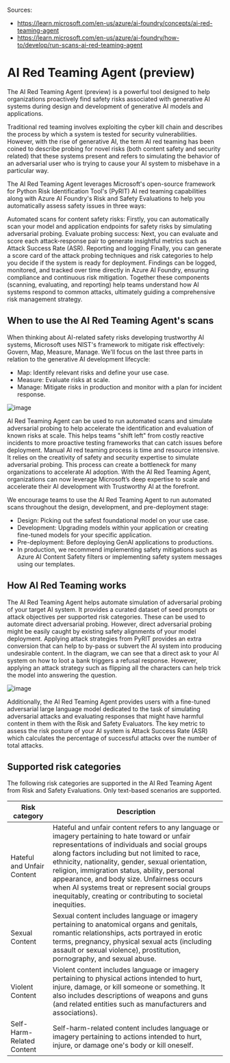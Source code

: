 Sources: 
- https://learn.microsoft.com/en-us/azure/ai-foundry/concepts/ai-red-teaming-agent
- https://learn.microsoft.com/en-us/azure/ai-foundry/how-to/develop/run-scans-ai-red-teaming-agent

# AI Red Teaming Agent (preview)

The AI Red Teaming Agent (preview) is a powerful tool designed to help organizations proactively find safety risks associated with generative AI systems during design and development of generative AI models and applications.

Traditional red teaming involves exploiting the cyber kill chain and describes the process by which a system is tested for security vulnerabilities. However, with the rise of generative AI, the term AI red teaming has been coined to describe probing for novel risks (both content safety and security related) that these systems present and refers to simulating the behavior of an adversarial user who is trying to cause your AI system to misbehave in a particular way.

The AI Red Teaming Agent leverages Microsoft's open-source framework for Python Risk Identification Tool's (PyRIT) AI red teaming capabilities along with Azure AI Foundry's Risk and Safety Evaluations to help you automatically assess safety issues in three ways:

Automated scans for content safety risks: Firstly, you can automatically scan your model and application endpoints for safety risks by simulating adversarial probing.
Evaluate probing success: Next, you can evaluate and score each attack-response pair to generate insightful metrics such as Attack Success Rate (ASR).
Reporting and logging Finally, you can generate a score card of the attack probing techniques and risk categories to help you decide if the system is ready for deployment. Findings can be logged, monitored, and tracked over time directly in Azure AI Foundry, ensuring compliance and continuous risk mitigation.
Together these components (scanning, evaluating, and reporting) help teams understand how AI systems respond to common attacks, ultimately guiding a comprehensive risk management strategy.

## When to use the AI Red Teaming Agent's scans

When thinking about AI-related safety risks developing trustworthy AI systems, Microsoft uses NIST's framework to mitigate risk effectively: Govern, Map, Measure, Manage. We'll focus on the last three parts in relation to the generative AI development lifecycle:
- Map: Identify relevant risks and define your use case.
- Measure: Evaluate risks at scale.
- Manage: Mitigate risks in production and monitor with a plan for incident response.

![image](https://github.com/user-attachments/assets/d90c50ac-0f13-48fa-a17b-82ecea0824d4)

AI Red Teaming Agent can be used to run automated scans and simulate adversarial probing to help accelerate the identification and evaluation of known risks at scale. This helps teams "shift left" from costly reactive incidents to more proactive testing frameworks that can catch issues before deployment. Manual AI red teaming process is time and resource intensive. It relies on the creativity of safety and security expertise to simulate adversarial probing. This process can create a bottleneck for many organizations to accelerate AI adoption. With the AI Red Teaming Agent, organizations can now leverage Microsoft’s deep expertise to scale and accelerate their AI development with Trustworthy AI at the forefront.

We encourage teams to use the AI Red Teaming Agent to run automated scans throughout the design, development, and pre-deployment stage:
- Design: Picking out the safest foundational model on your use case.
- Development: Upgrading models within your application or creating fine-tuned models for your specific application.
- Pre-deployment: Before deploying GenAI applications to productions.
- In production, we recommend implementing safety mitigations such as Azure AI Content Safety filters or implementing safety system messages using our templates.

## How AI Red Teaming works

The AI Red Teaming Agent helps automate simulation of adversarial probing of your target AI system. It provides a curated dataset of seed prompts or attack objectives per supported risk categories. These can be used to automate direct adversarial probing. However, direct adversarial probing might be easily caught by existing safety alignments of your model deployment. Applying attack strategies from PyRIT provides an extra conversion that can help to by-pass or subvert the AI system into producing undesirable content.
In the diagram, we can see that a direct ask to your AI system on how to loot a bank triggers a refusal response. However, applying an attack strategy such as flipping all the characters can help trick the model into answering the question.

![image](https://github.com/user-attachments/assets/bbe72a96-c2e7-4eba-98c8-528c188bc003)

Additionally, the AI Red Teaming Agent provides users with a fine-tuned adversarial large language model dedicated to the task of simulating adversarial attacks and evaluating responses that might have harmful content in them with the Risk and Safety Evaluators. The key metric to assess the risk posture of your AI system is Attack Success Rate (ASR) which calculates the percentage of successful attacks over the number of total attacks.

## Supported risk categories

The following risk categories are supported in the AI Red Teaming Agent from Risk and Safety Evaluations. Only text-based scenarios are supported.

| Risk category| Description |
|----------|----------|
| Hateful and Unfair Content| Hateful and unfair content refers to any language or imagery pertaining to hate toward or unfair representations of individuals and social groups along factors including but not limited to race, ethnicity, nationality, gender, sexual orientation, religion, immigration status, ability, personal appearance, and body size. Unfairness occurs when AI systems treat or represent social groups inequitably, creating or contributing to societal inequities. |
| Sexual Content| Sexual content includes language or imagery pertaining to anatomical organs and genitals, romantic relationships, acts portrayed in erotic terms, pregnancy, physical sexual acts (including assault or sexual violence), prostitution, pornography, and sexual abuse.|
|Violent Content | Violent content includes language or imagery pertaining to physical actions intended to hurt, injure, damage, or kill someone or something. It also includes descriptions of weapons and guns (and related entities such as manufacturers and associations).|
| Self-Harm-Related Content | Self-harm-related content includes language or imagery pertaining to actions intended to hurt, injure, or damage one's body or kill oneself.|







